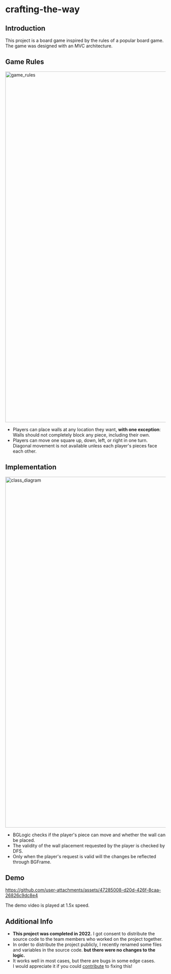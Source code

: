 # crafting-the-way

## Introduction

This project is a board game inspired by the rules of a popular board game.  
The game was designed with an MVC architecture.

## Game Rules

<img width="1100" alt="game_rules" src="https://github.com/user-attachments/assets/21785a1f-e490-4075-9170-c9c36e4956ec" />

- Players can place walls at any location they want, **with one exception**:  
Walls should not completely block any piece, including their own.
- Players can move one square up, down, left, or right in one turn.  
  Diagonal movement is not available unless each player's pieces face each other.

## Implementation

<img width="1100" alt="class_diagram" src="https://github.com/user-attachments/assets/abf5a0ab-b4d0-4c3d-bfe8-3e6ed331667f" />

- BGLogic checks if the player's piece can move and whether the wall can be placed.
- The validity of the wall placement requested by the player is checked by DFS.
- Only when the player's request is valid will the changes be reflected through BGFrame.

## Demo

https://github.com/user-attachments/assets/47285008-d20d-426f-8caa-26826c9dc8e4

The demo video is played at 1.5x speed.

## Additional Info
- **This project was completed in 2022.** I got consent to distribute the source code to the team members who worked on the project together.  
- In order to distribute the project publicly, I recently renamed some files and variables in the source code. **but there were no changes to the logic.**  
- It works well in most cases, but there are bugs in some edge cases.  
  I would appreciate it if you could [contribute](https://github.com/higherlee/crafting-the-way/pulls) to fixing this! 
